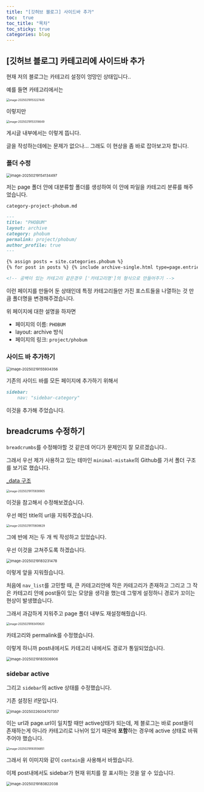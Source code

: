 ```yaml
---
title: "[깃허브 블로그] 사이드바 추가"
toc:  true
toc_title: "목차"
toc_sticky: true
categories: blog
---
```


## [깃허브 블로그] 카테고리에 사이드바 추가

현재 저의 블로그는 카테고리 설정이 엉망인 상태입니다..

예를 들면 카테고리에서는

<img src="/../images/2025-02-19-카테고리_설정/image-20250219153227445.png" alt="image-20250219153227445" style="zoom:50%;" />

이렇지만

<img src="/../images/2025-02-19-카테고리_설정/image-20250219153314649.png" alt="image-20250219153314649" style="zoom:50%;" />

게시글 내부에서는 이렇게 뜹니다.



글을 작성하는데에는 문제가 없으나... 그래도 이 현상을 좀 바로 잡아보고자 합니다.



### 폴더 수정

<img src="/../images/2025-02-19-카테고리_설정/image-20250219154134497.png" alt="image-20250219154134497" style="zoom:67%;" />

저는 page 폴더 안에 대분류할 폴더를 생성하여 이 안에 파일을 카테고리 분류를 해주었습니다.



`category-project-phobum.md`

``` markdown
---
title: "PHOBUM"
layout: archive
category: phobum
permalink: project/phobum/
author_profile: true
---

{% assign posts = site.categories.phobum %}
{% for post in posts %} {% include archive-single.html type=page.entries_layout %} {% endfor %}

<!-- 공백이 있는 카테고리 같은경우 ['카테고리명']의 형식으로 만들어주기 -->
```

이런 페이지를 만들어 둔 상태인데 특정 카테고리들만 가진 포스트들을 나열하는 것 만큼 폴더명을 변경해주겠습니다.



위 페이지에 대한 설명을 하자면

- 페이지의 이름: `PHOBUM`
- layout: archive 방식
- 페이지의 링크: `project/phobum`



### 사이드 바 추가하기

<img src="/../images/2025-02-19-카테고리_설정/image-20250219155934356.png" alt="image-20250219155934356" style="zoom:67%;" />

기존의 사이드 바를 모든 페이지에 추가하기 위해서 

``` markdown
sidebar:
    nav: "sidebar-category"
```

이것을 추가해 주었습니다.





## breadcrums 수정하기

`breadcrumbs`를 수정해야할 것 같은데 어디가 문제인지 잘 모르겠습니다..



그래서 우선 제가 사용하고 있는 테마인 `minimal-mistake`의 Github를 가서 폴더 구조를 보기로 했습니다.



[_data 구조](https://github.com/mmistakes/minimal-mistakes/blob/master/docs/_data/navigation.yml)

<img src="/../images/2025-02-19-카테고리_설정/image-20250219170838905.png" alt="image-20250219170838905" style="zoom:50%;" />

이것을 참고해서 수정해보겠습니다.

우선 메인 title의 url을 지워주겠습니다.

<img src="/../images/2025-02-19-카테고리_설정/image-20250219170608629.png" alt="image-20250219170608629" style="zoom:50%;" />

그에 반에 저는 두 개 씩 작성하고 있었습니다.

우선 이것을 고쳐주도록 하겠습니다.

<img src="/../images/2025-02-19-카테고리_설정/image-20250219183231478.png" alt="image-20250219183231478" style="zoom:67%;" />

이렇게 앞을 지워줬습니다.

처음에 `nav_list`를 고민할 때, 큰 카테고리안에 작은 카테고리가 존재하고 그리고 그 작은 카테고리 안에 post들이 있는 모양을 생각을 했는데 그렇게 설정하니 경로가 꼬이는 현상이 발생했습니다.



그래서 과감하게 지워주고 page 폴더 내부도 재설정해줬습니다. 

<img src="/../images/2025-02-19-카테고리_설정/image-20250219183410620.png" alt="image-20250219183410620" style="zoom:50%;" />

카테고리와 permalink를 수정했습니다.

 

이렇게 하니까 post내에서도 카테고리 내에서도 경로가 통일되었습니다.



<img src="/../images/2025-02-19-카테고리_설정/image-20250219183506906.png" alt="image-20250219183506906" style="zoom:67%;" />



### sidebar active

그리고 `sidebar`의 active 상태를 수정했습니다.



기존 설정된 if문입니다.

<img src="/../images/2025-02-19-카테고리_설정/image-20250226004707357.png" alt="image-20250226004707357" style="zoom:67%;" />

이는 url과 page.url이 일치할 때만 active상태가 되는데, 제 블로그는 바로 post들이 존재하는게 아니라 카테고리로 나뉘어 있기 때문에 **포함**하는 경우에 active 상태로 바꿔주어야 했습니다.

<img src="/../images/2025-02-19-카테고리_설정/image-20250219183556851.png" alt="image-20250219183556851" style="zoom:50%;" />

그래서 위 이미지와 같이 `contain`을 사용해서 바꿨습니다.



이제 post내에서도 sidebar가 현재 위치를 잘 표시하는 것을 알 수 있습니다.

<img src="/../images/2025-02-19-카테고리_설정/image-20250219183822038.png" alt="image-20250219183822038" style="zoom:67%;" />
